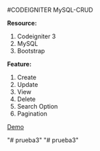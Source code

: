 
#CODEIGNITER MySQL-CRUD

<b>Resource:</b> </br>
1. Codeigniter 3
2. MySQL
3. Bootstrap 

<b>Feature:</b> 
1. Create 
2. Update 
3. View 
4. Delete
5. Search Option
6. Pagination

<a  href="http://dev.techcanva.org/ci-mysql-crud-demo/" target="_blank" >Demo</a>

"# prueba3" 
"# prueba3" 
